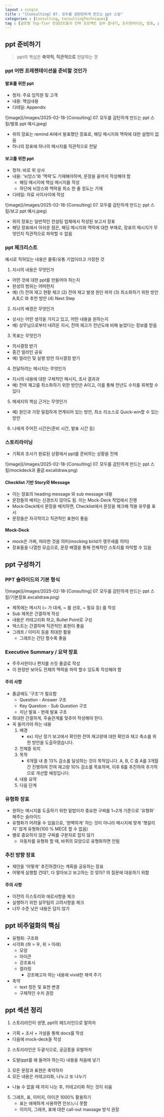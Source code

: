 ```yaml
---
layout : single
title : "[Consulting] 07. 모두를 감탄탄하게 만드는 ppt 스킬"
categories : [Consulting, ConsultingTechniques]
tag : [글로벌 Top-Tier 컨설턴트들의 전략 프로젝트 실무 끝내기, 프리젠테이션, 발표, ppt, ppt 준비, ppt 구성]
---
```


## ppt 준비하기
> ppt의 핵심은 **축약적, 직관적으로** 전달하는 것

### ppt 어떤 프레젠테이션을 준비할 것인가
#### 발표를 위한 ppt
* 청자: 주요 임직원 및 고객
* 내용: 핵심내용
* 디테일: Appendix

![image](/images/2025-02-18-[Consulting] 07. 모두를 감탄하게 만드는 ppt 스킬/발표 ppt 예시.jpeg)
* 위의 장표는 remind AI에서 발표했던 장표로, 해딩 메시지와 맥락에 대한 설명이 없음
* 하나의 장표에 하나의 메시지를 직관적으로 전달

#### 보고를 위한 ppt
* 청자: 바로 위 상사
* 내용: '뉘앙스'와 '맥락'도 기재해야하며, 문장을 끝까지 작성해야 함
  * 해딩 메시지에 핵심 메시지를 작성
  * 하단에 뉘앙스와 맥락을 최소 한 줄 정도는 기재
* 디테일: 자료 사이사이에 작성

![image](/images/2025-02-18-[Consulting] 07. 모두를 감탄하게 만드는 ppt 스킬/보고 ppt 예시.jpeg)
* 위의 장표는 일반적인 컨설팅 업체에서 작성된 보고서 장표
* 해당 장표애서 아쉬운 점은, 해딩 메시지와 맥락에 대한 부재로, 장표의 메시지가 무엇인지 직관적으로 파악할 수 없음

### ppt 체크리스트
예시로 적혀있는 내용은 물류/유통 기업이라고 가정한 것
1. 지시의 내용은 무엇인가
  * 어떤 것에 대한 ppt를 만들어야 하는지
  * 완성의 범위는 어떠한지
  * 예) (1) 잔여 재고 현황 체크 (2) 잔여 재고 발생 원인 파악 (3) 최소화하기 위한 방안 A,B,C 와 추천 방안 (4) Next Step
2. 지시의 배경은 무엇인가
  * 상사는 어떤 생각을 가지고 있고, 어떤 내용을 원하는지
  * 예) 상무님으로부터 내려온 지시, 잔여 재고가 전년도에 비해 늘었다는 정보를 받음
3. 목표는 무엇인가
  * 의사결정 받기
  * 중간 얼라인 공유
  * 예) 얼라인 및 실행 방안 의사결정 받기
4. 전달하려는 메시지는 무엇인가
  * 지시의 내용에 대한 구체적인 메시지, 조사 결과과
  * 예) 잔여 재고를 최소화하기 위한 방안은 A이고, 이를 통해 전년도 수치를 회복할 수 있다
5. 메세지의 핵심 근거는 무엇인가
  * 예) 원인과 가장 밀접하게 연계되어 있는 방안, 최소 리소스로 Quick-win할 수 있는 방안
6. 나에게 주어진 시간은(준비 시간, 발표 시간 등)


### 스토리라이닝
* 기획과 조사가 완료된 상황에서 ppt를 준비하는 상황을 전제

![image](/images/2025-02-18-[Consulting] 07. 모두를 감탄하게 만드는 ppt 스킬/mockdeck과 줄글.excalidraw.png)

#### Checklist 기반 Story와 Message
* 이는 장표의 heading message 와 sub message 내용
* 문장들의 배치는 신경쓰지 않아도 됨. 이는 Mock-Deck 작업에서 진행
* Mock-Deck에서 문장을 배치하면, Checklist에서 문장을 체크해 적용 유무를 표시
* 문장들은 자극적이고 직관적인 표현이 좋음

#### Mock-Deck
* mock은 가짜, 따라한 것을 의미(mocking birld가 앵무새를 의미)
* 장표들을 나열한 모습으로, 문장 배열을 통해 전체적인 스토리를 파악할 수 있음

## ppt 구성하기
### PPT 슬라이드의 기본 형식
![image](/images/2025-02-18-[Consulting] 07. 모두를 감탄하게 만드는 ppt 스킬/기본장표.excalidraw.png)
* 제목에는 메시지 (~ 가 대세, ~ 를 선호, ~ 필요 등) 를 작성
* Sub 제목은 간결하게 작성
* 내용은 카테고리화 하고, Bullet Point로 구성
* 텍스트는 간결하며 직관적인 표현이 좋음
* 그래프 / 이미지 등을 최대한 활용
  * 그래프는 간단 할수록 좋음

### Executive Summary / 요약 장표
* 주주서한이나 편지를 쓰듯 줄글로 작성
* 이 한장만 보아도 전체의 맥락을 파악 할수 있도록 작성해야 함

#### 주의 사항
* 줄글에도 '구조'가 필요함
  * Question - Answer 구조
  * Key Question - Sub Question 구조
  * 지난 발표 - 현재 발표 구조
* 최대한 간결하게, 주술관계를 맞추어 작성해야 한다.
* 꼭 들어가야 하는 내용
  1. 배경
     * ex) 지난 정기 보고에서 확인한 잔여 재고량에 대한 확인과 재고 축소를 위한 방안을 도출하였습니다.
  2. 전체중 위치
  3. 목적
     * 6개월 내 총 13% 감소를 달성하는 것이 목적입니다. A, B, C 중 A를 3개월간 진행하여 잔여 재고량 10% 감소를 목표하며, 이후 B를 추진하여 추가적으로 개선할 예정입니다.
  4. 내용 요약
  5. 다음 단계

### 유형화 장표
* 원하는 메시지를 도출하기 위한 밑밥이자 중요한 구찌를 1~2개 기준으로 '유형화' 해주는 슬라이드
* 유형화가 어려울 수 있음으로, '완벽하게' 하는 것이 아니라 메시지에 맞게 '헷갈리지' 않게 유형화(100 % MECE 할 수 없음)
* 별로 중요하지 않은 구찌를 구분자로 잡지 않기
  * 자동차를 유형화 할 때, 바퀴의 모양으로 유형화하면 안됨

### 추진 방향 장표
* 제안을 '어떻게' 추진하겠다는 계획을 공유하는 장표
* 어떻게 실행할 건데?, 다 알아보고 보고하는 것 맞아? 의 질문에 대응하기 위함

#### 주의 사항
* 이전의 히스토리와 애로사항을 체크
* 실행하기 위한 실무팀의 고려사항을 체크
* 너무 수준 낮은 내용은 담지 않기


## ppt 비주얼화의 핵심
* 유형화: 구조화
* 시각화 (좌 > 우, 위 > 아래)
  * 모양
  * 아이콘
  * 강조표시
  * 컬러링
    * 강조해고자 하는 내용에 vivid한 채색 주기
* 축약
  * text 정돈 및 표현 변경
  * 구체적인 수치 권장

## ppt 섹션 정리
1. 스토리라인이 생명, ppt의 헤드라인으로 말하자
  * 기획 + 조사 + 가설을 통해 docs를 작성
  * 다음에 mock-deck을 작성
2. 스토리라인은 두괄식으로, 궁금증을 유발하자
  * 도발(ppt를 왜 들어야 하는지) 내용을 처음에 넣기
3. 모든 문장과 표현은 축약하자
4. 모든 내용은 카테고리화, 나누고 또 나누기
  * 나눌 수 없을 때 까지 나눈 후, 카테고리화 하는 것이 쉬움
5. 그래프, 표, 이미지, 아이콘 1000% 활용하기
   * 표는 애매하게 사용하면 안쓰느니 못함
   * 이미지, 그래프, 표에 대한 call-out massage 방식 권장